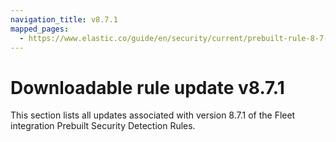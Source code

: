 ```yaml
---
navigation_title: v8.7.1
mapped_pages:
  - https://www.elastic.co/guide/en/security/current/prebuilt-rule-8-7-1-prebuilt-rules-8-7-1-appendix.html
---
```


# Downloadable rule update v8.7.1

This section lists all updates associated with version 8.7.1 of the Fleet integration Prebuilt Security Detection Rules.
